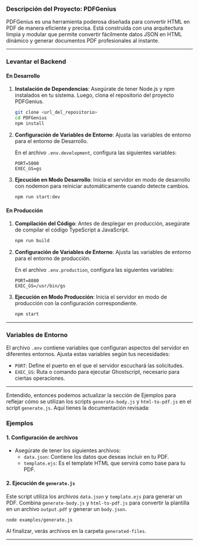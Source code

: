 ### Descripción del Proyecto: PDFGenius

PDFGenius es una herramienta poderosa diseñada para convertir HTML en PDF de manera eficiente y precisa. Está construida con una arquitectura limpia y modular que permite convertir fácilmente datos JSON en HTML dinámico y generar documentos PDF profesionales al instante.

---

### Levantar el Backend

#### En Desarrollo

1. **Instalación de Dependencias**: Asegúrate de tener Node.js y npm instalados en tu sistema. Luego, clona el repositorio del proyecto PDFGenius.

   ```bash
   git clone <url_del_repositorio>
   cd PDFGenius
   npm install
   ```

2. **Configuración de Variables de Entorno**: Ajusta las variables de entorno para el entorno de Desarrollo.

   En el archivo `.env.development`, configura las siguientes variables:

   ```plaintext
   PORT=5000
   EXEC_GS=gs
   ```

3. **Ejecución en Modo Desarrollo**: Inicia el servidor en modo de desarrollo con nodemon para reiniciar automáticamente cuando detecte cambios.

   ```bash
   npm run start:dev
   ```

#### En Producción

1. **Compilación del Código**: Antes de desplegar en producción, asegúrate de compilar el código TypeScript a JavaScript.

   ```bash
   npm run build
   ```

2. **Configuración de Variables de Entorno**: Ajusta las variables de entorno para el entorno de producción.

   En el archivo `.env.production`, configura las siguientes variables:

   ```plaintext
   PORT=8080
   EXEC_GS=/usr/bin/gs
   ```

3. **Ejecución en Modo Producción**: Inicia el servidor en modo de producción con la configuración correspondiente.

   ```bash
   npm start
   ```

---

### Variables de Entorno

El archivo `.env` contiene variables que configuran aspectos del servidor en diferentes entornos. Ajusta estas variables según tus necesidades:

- `PORT`: Define el puerto en el que el servidor escuchará las solicitudes.
- `EXEC_GS`: Ruta o comando para ejecutar Ghostscript, necesario para ciertas operaciones.

---

Entendido, entonces podemos actualizar la sección de Ejemplos para reflejar cómo se utilizan los scripts `generate-body.js` y `html-to-pdf.js` en el script `generate.js`. Aquí tienes la documentación revisada:

### Ejemplos

#### 1. Configuración de archivos

   - Asegúrate de tener los siguientes archivos:
     - `data.json`: Contiene los datos que deseas incluir en tu PDF.
     - `template.ejs`: Es el template HTML que servirá como base para tu PDF.

#### 2. Ejecución de `generate.js`

   Este script utiliza los archivos `data.json` y `template.ejs` para generar un PDF. Combina `generate-body.js` y `html-to-pdf.js` para convertir la plantilla en un archivo `output.pdf` y generar un `body.json`.

   ```bash
   node examples/generate.js
   ```

   Al finalizar, verás archivos en la carpeta `generated-files`.

---

